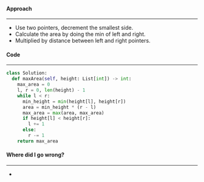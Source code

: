 #### Approach
---
- Use two pointers, decrement the smallest side.
- Calculate the area by doing the min of left and right.
- Multiplied by distance between left and right pointers.

#### Code
---

```python
class Solution:
  def maxArea(self, height: List[int]) -> int:
    max_area = 0
    l, r = 0, len(height) - 1
    while l < r:
      min_height = min(height[l], height[r])
      area = min_height * (r - l)
      max_area = max(area, max_area)
      if height[l] < height[r]:
        l += 1
      else:
        r -= 1
    return max_area

```


#### Where did I go wrong?
---
- 